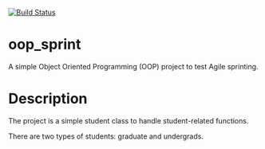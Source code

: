 [![Build Status](https://travis-ci.org/MolSSI-SSS/oop_sprint.svg?branch=master)](https://travis-ci.org/MolSSI-SSS/oop_sprint)


# oop_sprint

A simple Object Oriented Programming (OOP) project to test Agile sprinting.

# Description
The project is a simple student class to handle student-related functions.

There are two types of students: graduate and undergrads.
